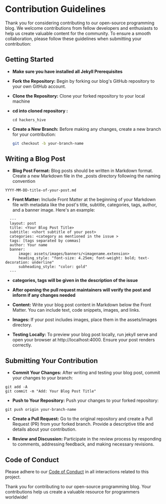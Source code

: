 
# Contribution Guidelines

Thank you for considering contributing to our open-source programming blog. We welcome contributions from fellow developers and enthusiasts to help us create valuable content for the community. To ensure a smooth collaboration, please follow these guidelines when submitting your contribution:

## Getting Started
- **Make sure you have installed all Jekyll Prerequisites**

- **Fork the Repository:** Begin by forking our blog's GitHub repository to your own GitHub account.

- **Clone the Repository:** Clone your forked repository to your local machine

- **cd into cloned repository :**
  ```
  cd hackers_hive
  ```

- **Create a New Branch:** Before making any changes, create a new branch for your contribution:
  ```bash
  git checkout -b your-branch-name

## Writing a Blog Post
- **Blog Post Format:** Blog posts should be written in Markdown format. Create a new Markdown file in the _posts directory following the naming convention 
```
YYYY-MM-DD-title-of-your-post.md
```
- **Front Matter:** Include Front Matter at the beginning of your Markdown file with metadata like the post's title, subtitle, categories, tags, author, and a banner image. Here's an example:
```
  ---
  layout: post
  title: <Your Blog Post Title>
  subtitle: <short subtitle of your post>
  categories: <category as mentioned in the issue >
  tags: [tags separated by commas]
  author: Your name 
  banner:
      image: assets/images/banners/<imagename.extension>
      heading_style: "font-size: 4.25em; font-weight: bold; text-decoration: underline"
      subheading_style: "color: gold"
  ---

```
- **categories, tags will be given in the description of the issue**
- **After opening the pull request maintainers will verify the post and inform if any changes needed**

- **Content:** Write your blog post content in Markdown below the Front Matter. You can include text, code snippets, images, and links.

- **Images:** If your post includes images, place them in the assets/images directory.

- **Testing Locally:** To preview your blog post locally, run jekyll serve and open your browser at http://localhost:4000. Ensure your post renders correctly.
## Submitting Your Contribution
- **Commit Your Changes:** After writing and testing your blog post, commit your changes to your branch:

``` 
git add -A
git commit -m "Add: Your Blog Post Title"
```

- **Push to Your Repository:** Push your changes to your forked repository:

```
git push origin your-branch-name
```

- **Create a Pull Request:** Go to the original repository and create a Pull Request (PR) from your forked branch. Provide a descriptive title and details about your contribution.

- **Review and Discussion:** Participate in the review process by responding to comments, addressing feedback, and making necessary revisions.

## Code of Conduct

Please adhere to our [Code of Conduct](https://github.com/Grimm-s-Alchemy-Chamber/hackers_hive/blob/main/CodeOfConduct.md) in all interactions related to this project.

Thank you for contributing to our open-source programming blog. Your contributions help us create a valuable resource for programmers worldwide!
